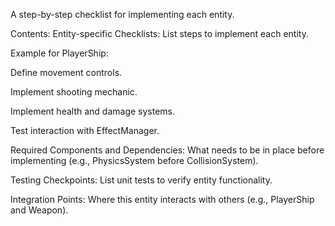 A step-by-step checklist for implementing each entity.

Contents:
Entity-specific Checklists: List steps to implement each entity.

Example for PlayerShip:

 Define movement controls.

 Implement shooting mechanic.

 Implement health and damage systems.

 Test interaction with EffectManager.

Required Components and Dependencies: What needs to be in place before implementing (e.g., PhysicsSystem before CollisionSystem).

Testing Checkpoints: List unit tests to verify entity functionality.

Integration Points: Where this entity interacts with others (e.g., PlayerShip and Weapon).